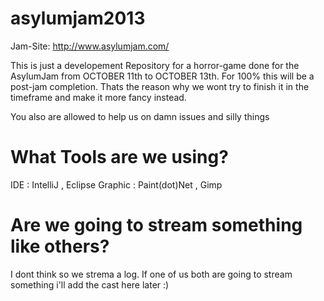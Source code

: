 asylumjam2013
=============
Jam-Site: http://www.asylumjam.com/

This is just a developement Repository for a horror-game done for the AsylumJam from OCTOBER 11th to OCTOBER 13th.
For 100% this will be a post-jam completion. Thats the reason why we wont try to finish it in the timeframe and make it more fancy instead.

You also are allowed to help us on damn issues and silly things


What Tools are we using?
=============
IDE     : IntelliJ , Eclipse
Graphic : Paint(dot)Net , Gimp


Are we going to stream something like others?
=============
I dont think so we strema a log. If one of us both are going to stream something i'll add the cast here later :)
